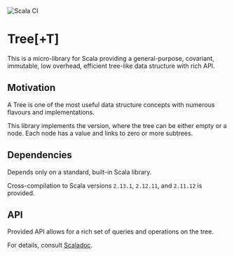 ![Scala CI](https://github.com/arturopala/scala-tree/workflows/Scala%20CI/badge.svg)

Tree\[+T]
===

This is a micro-library for Scala providing 
a general-purpose, covariant, immutable, low overhead, 
efficient tree-like data structure with rich API.

Motivation
---

A Tree is one of the most useful data structure concepts with numerous flavours and implementations. 

This library implements the version, where the tree can be either empty or a node. Each node has a value and links to zero or more subtrees.

Dependencies
---

Depends only on a standard, built-in Scala library.

Cross-compilation to Scala versions `2.13.1`, `2.12.11`, and `2.11.12` is provided.

API
---

Provided API allows for a rich set of queries and operations on the tree. 

For details, consult [Scaladoc](https://arturopala.github.io/scala-tree/latest/api/com/github/arturopala/tree/Tree.html).
